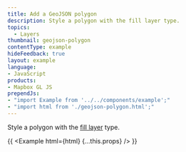```yaml
---
title: Add a GeoJSON polygon
description: Style a polygon with the fill layer type.
topics:
  - Layers
thumbnail: geojson-polygon
contentType: example
hideFeedback: true
layout: example
language:
- JavaScript
products:
- Mapbox GL JS
prependJs:
- "import Example from '../../components/example';"
- "import html from './geojson-polygon.html';"
---
```


Style a polygon with the [fill layer](https://maplibre.org/maplibre-gl-js-docs/style-spec/layers/#fill) type.

{{ <Example html={html} {...this.props} /> }}
